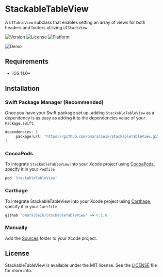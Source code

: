 # StackableTableView

A `UITableView` subclass that enables setting an array of views for both headers and footers utilizing `UIStackView`

[![Version](https://img.shields.io/cocoapods/v/StackableTableView.svg?style=flat)](https://cocoapods.org/pods/StackableTableView)
[![License](https://img.shields.io/cocoapods/l/StackableTableView.svg?style=flat)](https://cocoapods.org/pods/StackableTableView)
[![Platform](https://img.shields.io/cocoapods/p/StackableTableView.svg?style=flat)](https://cocoapods.org/pods/StackableTableView)

![Demo](https://github.com/omaralbeik/StackableTableView/blob/master/Assets/demo.gif)

## Requirements

- iOS 11.0+

## Installation

### Swift Package Manager (Recommended)

Once you have your Swift package set up, adding `StackableTableView` as a dependency is as easy as adding it to the dependencies value of your `Package.swift`.

```swift
dependencies: [
    .package(url: "https://github.com/omaralbeik/StackableTableView.git", from: "0.1.0")
]
```

### CocoaPods

To integrate `StackableTableView` into your Xcode project using [CocoaPods](http://cocoapods.org), specify it in your `Podfile`

```ruby
pod 'StackableTableView'
```

### Carthage

To integrate StackableTableView into your Xcode project using [Carthage](https://github.com/Carthage/Carthage), specify it in your `Cartfile`

```ruby
github "omaralbeik/StackableTableView" ~> 0.1.0
```

### Manually

Add the [Sources](<a href="https://github.com/omaralbeik/StackableTableView/tree/master/Sources">) folder to your Xcode project.

## License

StackableTableView is available under the MIT license. See the [LICENSE](https://github.com/omaralbeik/StackableTableView/blob/master/LICENSE) file for more info.
